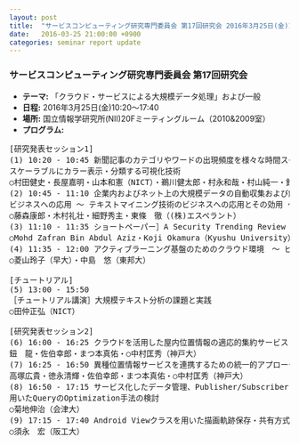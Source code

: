 ```yaml
---
layout: post
title:  "サービスコンピューティング研究専門委員会 第17回研究会 2016年3月25日(金)10:20～17:40"
date:   2016-03-25 21:00:00 +0900
categories: seminar report update
---
```


### サービスコンピューティング研究専門委員会 第17回研究会
- __テーマ:__ 「クラウド・サービスによる大規模データ処理」および一般
- __日程:__ 2016年3月25日(金)10:20～17:40
- __場所:__ 国立情報学研究所(NII)20Fミーティングルーム（2010&2009室）
- __プログラム:__


<pre>
[研究発表セッション1]
(1) 10:20 - 10:45 新聞記事のカテゴリやワードの出現頻度を様々な時間スケールで
スケーラブルにカラー表示・分類する可視化技術
○村田健史・長屋嘉明・山本和憲（NICT）・鵜川健太郎・村永和哉・村山純一・鈴木　豊（セック）
(2) 10:45 - 11:10 企業内およびネット上の大規模データの自動収集および解析システムの
ビジネスへの応用 ～ テキストマイニング技術のビジネスへの応用とその効用 ～
○藤森康郎・木村礼壮・細野秀主・東條　徹（(株)エスペラント）
(3) 11:10 - 11:35 ショートペーパー］A Security Trending Review on Software Define Network (SDN)
○Mohd Zafran Bin Abdul Aziz・Koji Okamura（Kyushu University）
(4) 11:35 - 12:00 アクティブラーニング基盤のためのクラウド環境　～ ビジネス教育による実践と評価 ～
○菱山玲子（早大）・中島　悠（東邦大）

[チュートリアル]
(5) 13:00 - 15:50 
［チュートリアル講演］大規模テキスト分析の課題と実践
○田仲正弘（NICT）

[研究発表セッション2]
(6) 16:00 - 16:25 クラウドを活用した屋内位置情報の適応的集約サービス
鈕　龍・佐伯幸郎・まつ本真佑・○中村匡秀（神戸大）
(7) 16:25 - 16:50 異種位置情報サービスを連携するための統一的アプローチ
高塚広貴・徳永清輝・佐伯幸郎・まつ本真佑・○中村匡秀（神戸大）
(8) 16:50 - 17:15 サービス化したデータ管理、Publisher/Subscriber によるフェデレーションを
用いたQueryのOptimization手法の検討
○菊地伸治（会津大）
(9) 17:15 - 17:40 Android Viewクラスを用いた描画軌跡保存・共有方式
○須永　宏（阪工大）
</pre>

